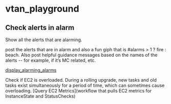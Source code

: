 # vtan_playground

## Check alerts in alarm

Show all the alerts that are alarming.

post the alerts that are in alarm and also a fun giph that is #alarms > 1 ? fire : beach. 
Also post helpful guidance messages based on the names of the alerts -- for example, if it’s MC related, etc.

[display_alarming_alarms](https://console.demo.transposit.com/mc/t/spackle/actions/display_alarming_alarms)

Check if EC2 is overloaded. During a rolling upgrade, new tasks and old tasks exist simultaneously for a period of
time, which can sometimes cause overloading. 
[Query EC2 Metrics](workflow that pulls EC2 metrics for InstanceState and StatusChecks)
